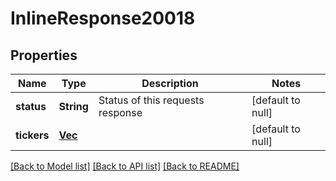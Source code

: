 # InlineResponse20018

## Properties
Name | Type | Description | Notes
------------ | ------------- | ------------- | -------------
**status** | **String** | Status of this requests response | [default to null]
**tickers** | [**Vec<CryptoSnapshotTicker>**](CryptoSnapshotTicker.md) |  | [default to null]

[[Back to Model list]](../README.md#documentation-for-models) [[Back to API list]](../README.md#documentation-for-api-endpoints) [[Back to README]](../README.md)

